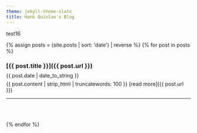 ```yaml
---
theme: jekyll-theme-slate
title: Hank Quinlan's Blog
---
```

test16

{% assign posts = (site.posts | sort: 'date') | reverse %}
{% for post in posts %}

### [{{ post.title }}]({{ post.url }})
<p style='line-height: 1%;'>{{ post.date | date_to_string }}</p>

{{ post.content | strip_html | truncatewords: 100 }} [read more]({{ post.url }})

___
<br><br>



{% endfor %}

